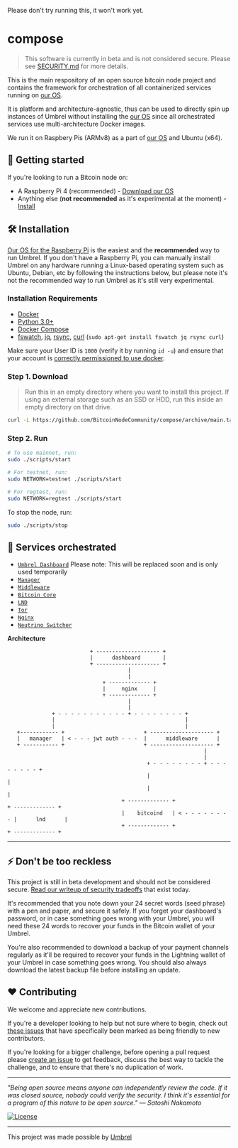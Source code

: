 Please don't try running this, it won't work yet.

# compose

> This software is currently in beta and is not considered secure. Please see [SECURITY.md](SECURITY.md) for more details.

This is the main respository of an open source bitcoin node project and contains the framework for orchestration of all containerized services running on [our OS](https://github.com/BitcoinNodeCommunity/os).

It is platform and architecture-agnostic, thus can be used to directly spin up instances of Umbrel without installing the [our OS](https://github.com/BitcoinNodeCommunity/os) since all orchestrated services use multi-architecture Docker images.

We run it on Raspbery Pis (ARMv8) as a part of [our OS](https://github.com/BitcoinNodeCommunity/os) and Ubuntu (x64).

## 🚀 Getting started

If you're looking to run a Bitcoin node on:

- A Raspberry Pi 4 (recommended) - [Download our OS](https://github.com/BitcoinNodeCommunity/os)
- Anything else (**not recommended** as it's experimental at the moment) - [Install](#-installation)

## 🛠 Installation

[Our OS for the Raspberry Pi](https://github.com/BitcoinNodeCommunity/os) is the easiest and the **recommended** way to run Umbrel. If you don't have a Raspberry Pi, you can manually install Umbrel on any hardware running a Linux-based operating system such as Ubuntu, Debian, etc by following the instructions below, but please note it's not the recommended way to run Umbrel as it's still very experimental.

### Installation Requirements

- [Docker](https://docs.docker.com/engine/install)
- [Python 3.0+](https://www.python.org/downloads)
- [Docker Compose](https://docs.docker.com/compose/install)
- [fswatch](https://emcrisostomo.github.io/fswatch/), [jq](https://stedolan.github.io/jq/), [rsync](https://linuxize.com/post/how-to-use-rsync-for-local-and-remote-data-transfer-and-synchronization/#installing-rsync), [curl](https://curl.haxx.se/docs/install.html) (`sudo apt-get install fswatch jq rsync curl`)

Make sure your User ID is `1000` (verify it by running `id -u`) and ensure that your account is [correctly permissioned to use docker](https://docs.docker.com/engine/install/linux-postinstall/#manage-docker-as-a-non-root-user).

### Step 1. Download

> Run this in an empty directory where you want to install this project. If using an external storage such as an SSD or HDD, run this inside an empty directory on that drive.

```bash
curl -L https://github.com/BitcoinNodeCommunity/compose/archive/main.tar.gz | tar -xz --strip-components=1
```

### Step 2. Run

```bash
# To use mainnet, run:
sudo ./scripts/start

# For testnet, run:
sudo NETWORK=testnet ./scripts/start

# For regtest, run:
sudo NETWORK=regtest ./scripts/start
```

To stop the node, run:

```bash
sudo ./scripts/stop
```

## 🎹 Services orchestrated

- [`Umbrel Dashboard`](https://github.com/getumbrel/umbrel-dashboard) Please note: This will be replaced soon and is only used temporarily
- [`Manager`](https://github.com/BitcoinNodeCommunity/manager)
- [`Middleware`](https://github.com/BitcoinNodeCommunity/middleware)
- [`Bitcoin Core`](https://github.com/lncm/docker-bitcoind)
- [`LND`](https://github.com/lncm/docker-lnd)
- [`Tor`](https://github.com/lncm/docker-tor)
- [`Nginx`](https://github.com/nginx/nginx)
- [`Neutrino Switcher`](https://github.com/lncm/docker-lnd-neutrino-switch)


**Architecture**

```
                          + -------------------- +
                          |      dashboard       |
                          + -------------------- +
                                      |
                                      |
                              + ------------- +
                              |     nginx     |
                              + ------------- +
                                      |
                                      |
              + - - - - - - - - - - - + - - - - - - - - +
              |                                         |
              |                                         |
   +------------ +                         + -------------------- +
   |   manager   | < - - - jwt auth - - -  |      middleware      |
   + ----------- +                         + -------------------- +
                                                              |
                                                              |
                                            + - - - - - - - - + - - - - - - - - +
                                            |                                   |
                                            |                                   |
                                    + ------------- +                   + ------------- +
                                    |    bitcoind   | < - - - - - - - - |      lnd      |
                                    + ------------- +                   + ------------- +
```

---

## ⚡️ Don't be too reckless

This project is still in beta development and should not be considered secure. [Read our writeup of security tradeoffs](https://github.com/BitcoinNodeCommunity/compose/blob/main/SECURITY.md) that exist today.

It's recommended that you note down your 24 secret words (seed phrase) with a pen and paper, and secure it safely. If you forget your dashboard's password, or in case something goes wrong with your Umbrel, you will need these 24 words to recover your funds in the Bitcoin wallet of your Umbrel.

You're also recommended to download a backup of your payment channels regularly as it'll be required to recover your funds in the Lightning wallet of your Umbrel in case something goes wrong. You should also always download the latest backup file before installing an update.

## ❤️ Contributing

We welcome and appreciate new contributions.

If you're a developer looking to help but not sure where to begin, check out [these issues](https://github.com/BitcoinNodeCommunity/compose/issues?q=is%3Aissue+is%3Aopen+label%3A%22good+first+issue%22) that have specifically been marked as being friendly to new contributors.

If you're looking for a bigger challenge, before opening a pull request please [create an issue](https://github.com/BitcoinNodeCommunity/compose/issues/new/choose) to get feedback, discuss the best way to tackle the challenge, and to ensure that there's no duplication of work.

---

_"Being open source means anyone can independently review the code. If it was closed source, nobody could verify the security. I think it's essential for a program of this nature to be open source." — Satoshi Nakamoto_

[![License](https://img.shields.io/github/license/BitcoinNodeCommunity/compose?color=%235351FB)](https://github.com/BitcoinNodeCommunity/compose/blob/master/LICENSE)

---

This project was made possible by [Umbrel](https://getumbrel.com)
